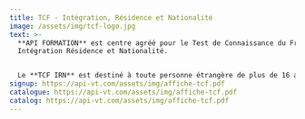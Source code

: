 ```yaml
---
title: T﻿CF - Intégration, Résidence et Nationalité
image: /assets/img/tcf-logo.jpg
text: >-
  **API FORMATION** est centre agréé pour le Test de Connaissance du Français-
  Intégration Résidence et Nationalité. 


  Le **TCF IRN** est destiné à toute personne étrangère de plus de 16 ans souhaitant valider son niveau de français.
signup: https://api-vt.com/assets/img/affiche-tcf.pdf
catalogue: https://api-vt.com/assets/img/affiche-tcf.pdf
catalog: https://api-vt.com/assets/img/affiche-tcf.pdf
---
```


